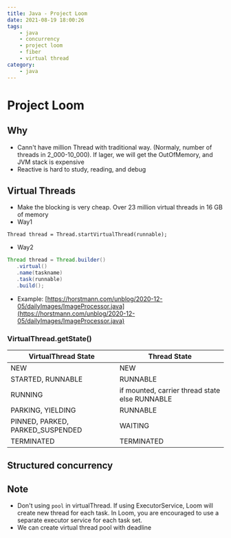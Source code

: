 ```yaml
---
title: Java - Project Loom
date: 2021-08-19 18:00:26
tags:
    - java
    - concurrency
    - project loom
    - fiber
    - virtual thread
category: 
    - java
---
```


# Project Loom
## Why
- Cann't have million Thread with traditional way. (Normaly, number of threads in 2_000-10_000). If lager, we will get the OutOfMemory, and JVM stack is expensive
- Reactive is hard to study, reading, and debug

## Virtual Threads
- Make the blocking is very cheap. Over 23 million virtual threads in 16 GB of memory
- Way1
```
Thread thread = Thread.startVirtualThread(runnable);
```
- Way2
```java
Thread thread = Thread.builder()
   .virtual()
   .name(taskname)
   .task(runnable)
   .build();
```
- Example: [https://horstmann.com/unblog/2020-12-05/dailyImages/ImageProcessor.java](https://horstmann.com/unblog/2020-12-05/dailyImages/ImageProcessor.java)

### VirtualThread.getState()

| VirtualThread State  | Thread State  |
|---|---|
| NEW  | NEW   |
|  STARTED, RUNNABLE | RUNNABLE  |
| RUNNING  | if mounted, carrier thread state else RUNNABLE  | 
| PARKING, YIELDING  |  RUNNABLE | 
| PINNED, PARKED, PARKED_SUSPENDED | WAITING  | 
|  TERMINATED | TERMINATED  | 



## Structured concurrency 

## Note
- Don't using `pool` in virtualThread. If using ExecutorService, Loom will create new thread for each task. In Loom, you are encouraged to use a separate executor service for each task set.
- We can create virtual thread pool with deadline
